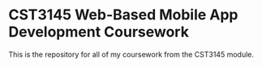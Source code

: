 # CST3145 Web-Based Mobile App Development Coursework

This is the repository for all of my coursework from the CST3145 module.
